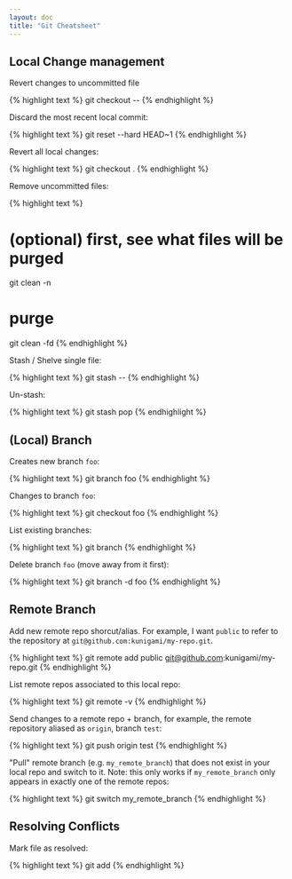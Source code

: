 ```yaml
---
layout: doc
title: "Git Cheatsheet"
---
```


## Local Change management

Revert changes to uncommitted file

{% highlight text %}
git checkout -- <file>
{% endhighlight %}

Discard the most recent local commit:

{% highlight text %}
git reset --hard HEAD~1
{% endhighlight %}

Revert all local changes:

{% highlight text %}
git checkout .
{% endhighlight %}

Remove uncommitted files:

{% highlight text %}
# (optional) first, see what files will be purged
git clean -n
# purge
git clean -fd
{% endhighlight %}

Stash / Shelve single file:

{% highlight text %}
git stash -- <file>
{% endhighlight %}

Un-stash:

{% highlight text %}
git stash pop
{% endhighlight %}


## (Local) Branch

Creates new branch `foo`:

{% highlight text %}
git branch foo
{% endhighlight %}

Changes to branch `foo`:

{% highlight text %}
git checkout foo
{% endhighlight %}

List existing branches:

{% highlight text %}
git branch
{% endhighlight %}

Delete branch `foo` (move away from it first):

{% highlight text %}
git branch -d foo
{% endhighlight %}

## Remote Branch

Add new remote repo shorcut/alias. For example, I want `public` to refer to the repository at `git@github.com:kunigami/my-repo.git`.

{% highlight text %}
git remote add public git@github.com:kunigami/my-repo.git
{% endhighlight %}

List remote repos associated to this local repo:

{% highlight text %}
git remote -v
{% endhighlight %}

Send changes to a remote repo + branch, for example, the remote repository aliased as `origin`, branch `test`:

{% highlight text %}
git push origin test
{% endhighlight %}

"Pull" remote branch (e.g. `my_remote_branch`) that does not exist in your local repo and switch to it. Note: this only works if  `my_remote_branch` only appears in exactly one of the remote repos:

{% highlight text %}
git switch my_remote_branch
{% endhighlight %}

## Resolving Conflicts

Mark file as resolved:

{% highlight text %}
git add <filemame>
{% endhighlight %}
